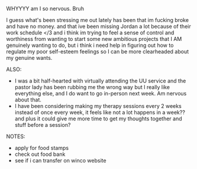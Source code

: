 WHYYYY am I so nervous. Bruh

I guess what's been stressing me out lately has been that im fucking broke and have no money. and that ive been missing Jordan a lot because of their work schedule </3 and i think im trying to feel a sense of control and worthiness from wanting to start some new ambitious projects that I AM genuinely wanting to do, but i think i need help in figuring out how to regulate my poor self-esteem feelings so I can be more clearheaded about my genuine wants.

ALSO:
- I was a bit half-hearted with virtually attending the UU service and the pastor lady has been rubbing me the wrong way but I really like everything else, and I do want to go in-person next week. Am nervous about that.
- I have been considering making my therapy sessions every 2 weeks instead of once every week, it feels like not a lot happens in a week?? and plus it could give me more time to get my thoughts together and stuff before a session?

NOTES:
- apply for food stamps
- check out food bank
- see if i can transfer on winco website